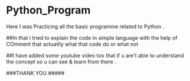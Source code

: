 # Python_Program
Here I was  Practicing all the basic  programme related to Python .

##In that i tried to explain the code in simple language with the help of COmment that actuatlly what that code do or what not 
 
##I have added some youtube video too that if u are't able to understand the concept so u can see & learn from there .
  
  ###THANK YOU #####
